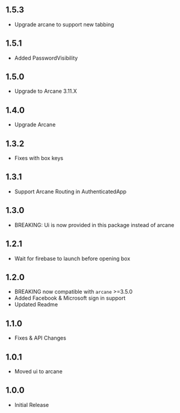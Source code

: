 ## 1.5.3
* Upgrade arcane to support new tabbing

## 1.5.1
* Added PasswordVisibility 

## 1.5.0
* Upgrade to Arcane 3.11.X

## 1.4.0
* Upgrade Arcane

## 1.3.2
* Fixes with box keys

## 1.3.1
* Support Arcane Routing in AuthenticatedApp

## 1.3.0
* BREAKING: Ui is now provided in this package instead of arcane

## 1.2.1
* Wait for firebase to launch before opening box

## 1.2.0
* BREAKING now compatible with `arcane` >=3.5.0
* Added Facebook & Microsoft sign in support
* Updated Readme

## 1.1.0
* Fixes & API Changes

## 1.0.1

* Moved ui to arcane

## 1.0.0

* Initial Release
